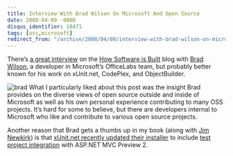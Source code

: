 ```yaml
---
title: Interview With Brad Wilson On Microsoft And Open Source
date: 2008-04-09 -0800
disqus_identifier: 18471
tags: [oss,microsoft]
redirect_from: "/archive/2008/04/08/interview-with-brad-wilson-on-microsoft-and-open-source.aspx/"
---
```


There’s [a great
interview](http://howsoftwareisbuilt.com/2008/04/08/interview-with-brad-wilson-software-developer-officelabs-microsoft/ "Interview with Brad Wilson")
on the [How Software is
Built](http://howsoftwareisbuilt.com/ "How Software is Built") blog with
[Brad Wilson](http://bradwilson.typepad.com/ "Brad Wilson"), a developer
in Microsoft’s OfficeLabs team, but probably better known for his work
on xUnit.net, CodePlex, and ObjectBuilder.

![brad](https://haacked.com/images/haacked_com/WindowsLiveWriter/InterviewWithBradWilsonOnMicrosoftAndOpe_B4F0/brad_3.png)
What I particularly liked about this post was the insight Brad provides
on the diverse views of open source outside and inside of Microsoft as
well as his own personal experience contributing to many OSS projects.
It’s hard for some to believe, but there are developers internal to
Microsoft who like and contribute to various open source projects.

Another reason that Brad gets a thumbs up in my book (along with [Jim
Newkirk](http://blogs.msdn.com/jamesnewkirk/ "Jim's Blog")) is that
[xUnit.net recently updated their
installer](http://bradwilson.typepad.com/blog/2008/04/xunitnet-rc2--1.html "xUnit.net RC2 Refresh")
to include [test project
integration](https://haacked.com/archive/2008/02/12/asp.net-mvc-update.aspx "Test project integration with ASP.NET MVC")
with ASP.NET MVC Preview 2.

